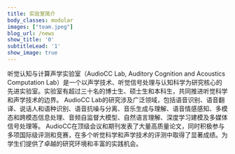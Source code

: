 ```yaml
---
title: 实验室简介
body_classes: modular
images: ["team.jpeg"]
blog_url: /news
show_title: '0'
subtitleLead: '1'
show_image: true
---
```


听觉认知与计算声学实验室（AudioCC Lab, Auditory Cognition and Acoustics Computation Lab）是一个以声学技术、听觉信号处理与认知科学为研究核心的先进实验室。实验室有超过三十名的博士生、硕士生和本科生，共同推进听觉科学和声学技术的边界。 AudioCC Lab的研究涉及广泛领域，包括语音识别、语音翻译、说话人和语种识别、语音抗噪与分离、音乐生成与理解、语音情感感知、多模态和跨模态信息处理、音频自监督大模型、自然语言理解、深度学习建模及多媒体信号处理等。 AudioCC在顶级会议和期刊发表了大量高质量论文，同时积极参与多项国际级评测和竞赛，在多个听觉科学和声学技术的评测中取得了显著成绩。为学生们提供了卓越的研究环境和丰富的实践机会。
